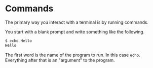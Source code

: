 # Commands

The primary way you interact with a terminal is by running commands.

You start with a blank prompt and write something like the following.

```bash
$ echo Hello
Hello
```

The first word is the name of the program to run. In this case `echo`. Everything after
that is an "argument" to the program.
